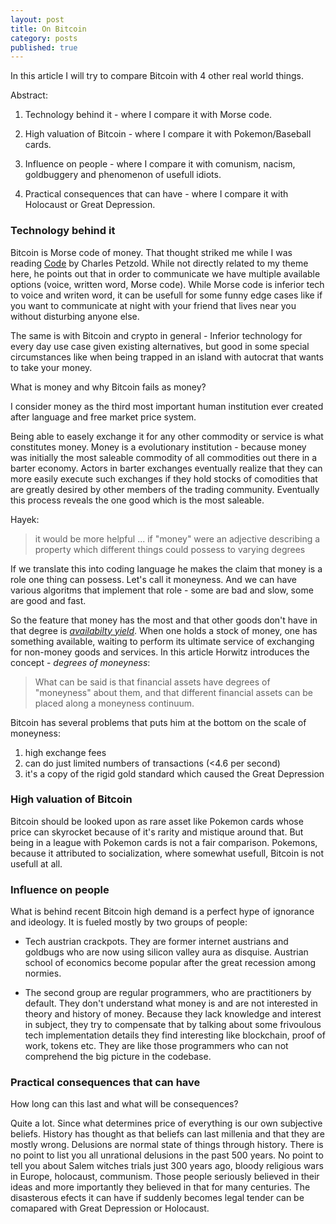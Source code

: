 ```yaml
---
layout: post
title: On Bitcoin
category: posts
published: true
---
```


In this article I will try to compare Bitcoin with 4 other real world things.


Abstract:

1. Technology behind it - where I compare it with Morse code.

2. High valuation of Bitcoin - where I compare it with Pokemon/Baseball cards.

3. Influence on people - where I compare it with comunism, nacism, goldbuggery and phenomenon of usefull idiots.

4. Practical consequences that can have - where I compare it with Holocaust or Great Depression.




 ### Technology behind it
 Bitcoin is Morse code of money. That thought striked me while I was reading [Code](https://www.amazon.com/Code-Language-Computer-Hardware-Software/dp/0735611319) by Charles Petzold. While not directly related to my theme here, he points out that in order to communicate we have multiple available options (voice, written word, Morse code). While Morse code is inferior tech to voice and writen word, it can be usefull for some funny edge cases like if you want to communicate at night with your friend that lives near you without disturbing anyone else.

The same is with Bitcoin and crypto in general - Inferior technology for every day use case given existing alternatives, but good in some special circumstances like when being trapped in an island with autocrat that wants to take your money.

What is money and why Bitcoin fails as money?

I consider money as the third most important human institution ever created after language and free market price system.

Being able to easely exchange it for any other commodity or service is what constitutes money. Money is a evolutionary institution - because money was initially the most saleable commodity of all commodities out there in a barter economy. Actors in barter exchanges eventually realize that they can more easily execute such exchanges if they hold stocks of comodities that are greatly desired by other members of the trading community. Eventually this process reveals the one good which is the most saleable. 

Hayek:
> it would be more helpful ... if "money" were an adjective describing a property which different things could possess to varying degrees

If we translate this into coding language he makes the claim that money is a role one thing can possess. Let's call it moneyness.  And we can have various algoritms that implement that role - some are bad and slow, some are good and fast.

So the feature that money has the most and that other goods don't have in that degree is [_availabilty yield_](https://myslu.stlawu.edu/~shorwitz/Papers/Subjectivist%20Money%20JEEH%201990.pdf "availabilty yield"). When one holds a stock of money, one has something available, waiting to perform its ultimate service of exchanging for non-money goods and services. In this article Horwitz introduces the concept - _degrees of moneyness_: 
> What can be said is that financial assets have degrees of "moneyness" about them, and that different financial assets can be placed along a moneyness continuum.

Bitcoin has several problems that puts him at the bottom on the scale of moneyness: 
1. high exchange fees
2. can do just limited numbers of transactions (<4.6 per second) 
3. it's a copy of the rigid gold standard which caused the Great Depression

### High valuation of Bitcoin
Bitcoin should be looked upon as rare asset like Pokemon cards whose price can skyrocket because of it's rarity and mistique around that. But being in a league with Pokemon cards is not a fair comparison. Pokemons, because it attributed to socialization, where somewhat usefull, Bitcoin is not usefull at all.

### Influence on people
What is behind recent Bitcoin high demand is a perfect hype of ignorance and ideology. It is fueled mostly by two groups of people:

- Tech austrian crackpots. They are former internet austrians and goldbugs who are now using silicon valley aura as disquise. Austrian school of economics become popular after the great recession among normies.

- The second group are regular programmers, who are practitioners by default. They don't understand what money is and are not interested in theory and history of money. Because they lack knowledge and interest in subject, they try to compensate that by talking about some frivoulous tech implementation details they find interesting like blockchain, proof of work, tokens etc. They are like those programmers who can not comprehend the big picture in the codebase. 

### Practical consequences that can have
How long can this last and what will be consequences? 

Quite a lot. Since what determines price of everything is our own subjective beliefs. History has thought as that beliefs can last millenia and that they are mostly wrong. Delusions are normal state of things through history. There is no point to list you all unrational delusions in the past 500 years. No point to tell you about Salem witches trials just 300 years ago, bloody religious wars in Europe, holocaust, communism. Those people seriously believed in their ideas and more importantly they believed in that for many centuries. The disasterous efects it can have if suddenly becomes legal tender can be comapared with Great Depression or Holocaust.
